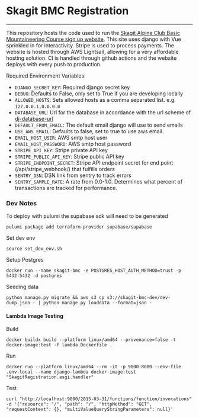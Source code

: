 # Skagit BMC Registration

---

This repository hosts the code used to run the [Skagit Alpine Club Basic Mountaineering Course sign up website](https://bmc.skagitalpineclub.com). This site uses django with Vue sprinkled in for interactivity. Stripe is used to process payments. The website is hosted through AWS Lightsail, allowing for a very affordable hosting solution. CI is handled through github actions and the website deploys with every push to production. 

Required Environment Variables:
* `DJANGO_SECRET_KEY`: Required django secret key
* `DEBUG`: Defaults to False, only set to True if you are developing locally
* `ALLOWED_HOSTS`: Sets allowed hosts as a comma separated list. e.g. `127.0.0.1,0.0.0.0`
* `DATABASE_URL`: Url for the database in accordance with the url scheme of [dj-database-url](https://github.com/jacobian/dj-database-url#url-schema)
* `DEFAULT_FROM_EMAIL`: The default email django will use to send emails
* `USE_AWS_EMAIL`: Defaults to false, set to true to use aws email.
* `EMAIL_HOST_USER`: AWS smtp host user
* `EMAIL_HOST_PASSWORD`: AWS smtp host password
* `STRIPE_API_KEY`: Stripe private API key
* `STRIPE_PUBLIC_API_KEY`: Stripe public API key
* `STRIPE_ENDPOINT_SECRET`: Stripe API endpoint secret for end point (/api/stripe_webhook/) that fulfills orders
* `SENTRY_DSN`: DSN link from sentry to track errors
* `SENTRY_SAMPLE_RATE`: A rate from 0.0-1.0. Determines what percent of transactions are tracked for performance.

### Dev Notes

To deploy with pulumi the supabase sdk will need to be generated
```shell
pulumi package add terraform-provider supabase/supabase
```

Set dev env
```shell
source set_dev_env.sh
```

Setup Postgres
```shell
docker run --name skagit-bmc -e POSTGRES_HOST_AUTH_METHOD=trust -p 5432:5432 -d postgres
```

Seeding data
```shell
python manage.py migrate && aws s3 cp s3://skagit-bmc-dev/dev-dump.json - | python manage.py loaddata --format=json -
```

#### Lambda Image Testing
Build
```shell
docker buildx build --platform linux/amd64 --provenance=false -t docker-image:test -f lambda.Dockerfile .
```

Run
```shell
docker run --platform linux/amd64 --rm -it -p 9000:8080 --env-file .env-local --name django-lambda docker-image:test "SkagitRegistration.asgi.handler"
```

Test
```shell
curl "http://localhost:9000/2015-03-31/functions/function/invocations" -d '{"resource": "/", "path": "/", "httpMethod": "GET", "requestContext": {}, "multiValueQueryStringParameters": null}'
```

